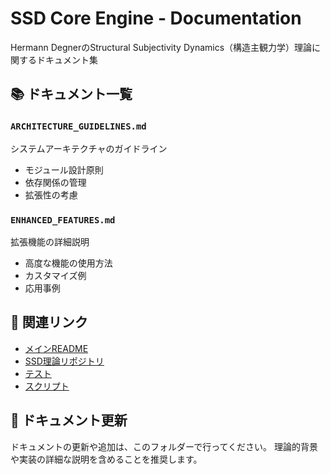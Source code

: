 # SSD Core Engine - Documentation

Hermann DegnerのStructural Subjectivity Dynamics（構造主観力学）理論に関するドキュメント集

## 📚 ドキュメント一覧

### `ARCHITECTURE_GUIDELINES.md`
システムアーキテクチャのガイドライン
- モジュール設計原則
- 依存関係の管理
- 拡張性の考慮

### `ENHANCED_FEATURES.md`
拡張機能の詳細説明
- 高度な機能の使用方法
- カスタマイズ例
- 応用事例

## 🔗 関連リンク

- [メインREADME](../README.md)
- [SSD理論リポジトリ](https://github.com/HermannDegner/Structural-Subjectivity-Dynamics)
- [テスト](../tests/)
- [スクリプト](../scripts/)

## 📝 ドキュメント更新

ドキュメントの更新や追加は、このフォルダーで行ってください。
理論的背景や実装の詳細な説明を含めることを推奨します。